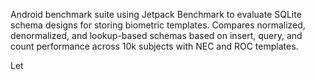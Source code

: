 Android benchmark suite using Jetpack Benchmark to evaluate SQLite schema designs for storing biometric templates. Compares normalized, denormalized, and lookup-based schemas based on insert, query, and count performance across 10k subjects with NEC and ROC templates.

Let